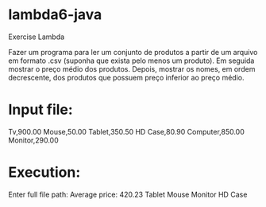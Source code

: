# lambda6-java
Exercise Lambda

Fazer um programa para ler um conjunto de produtos a partir de um arquivo em formato .csv (suponha que exista pelo menos um produto).
Em seguida mostrar o preço médio dos produtos. Depois, mostrar os nomes, em ordem decrescente, dos produtos que possuem preço inferior ao preço médio.

# Input file:
Tv,900.00
Mouse,50.00
Tablet,350.50
HD Case,80.90
Computer,850.00
Monitor,290.00

# Execution:
Enter full file path: 
Average price: 420.23
Tablet 
Mouse
Monitor
HD Case
